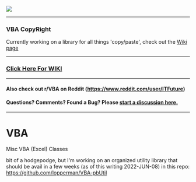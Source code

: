 ![](https://github.com/lopperman/just-VBA/blob/main/Misc/haveYouSeen.png?raw=true)
***
### VBA CopyRight 
Currently working on a library for all things 'copy/paste', check out the [Wiki page](https://github.com/lopperman/just-VBA/wiki/VBA-CopyRight)
***
### [Click Here For WIKI](https://github.com/lopperman/VBA-pbUtil/wiki)
***
#### Also check out r/VBA on Reddit (https://www.reddit.com/user/ITFuture)
#### Questions?  Comments?  Found a Bug?  Please [start a discussion here.](https://github.com/lopperman/VBA-pbUtil/discussions/1#discussion-4166784)
***


# VBA
Misc VBA (Excel) Classes

bit of a hodgepodge, but I'm working on an organized utility library that should be avail in a few weeks (as of this writing 2022-JUN-08) in this repo: https://github.com/lopperman/VBA-pbUtil
